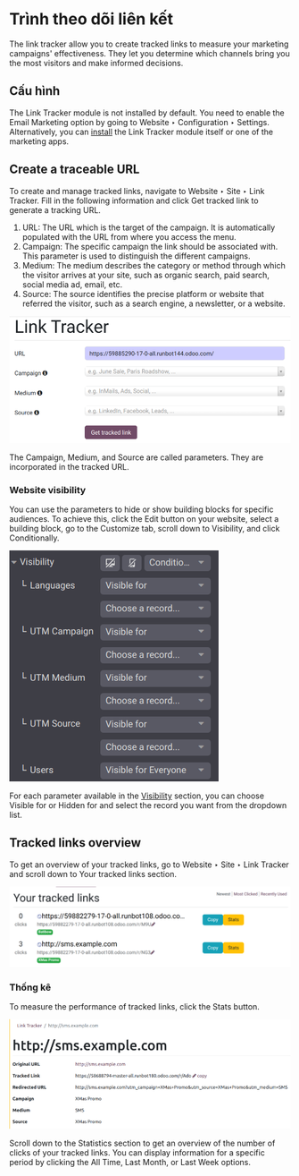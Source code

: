 # Trình theo dõi liên kết

The link tracker allow you to create tracked links to measure your marketing campaigns'
effectiveness. They let you determine which channels bring you the most visitors and make informed
decisions.

## Cấu hình

The Link Tracker module is not installed by default. You need to enable the
Email Marketing option by going to Website ‣ Configuration ‣
Settings. Alternatively, you can [install](applications/general/apps_modules.md) the Link
Tracker module itself or one of the marketing apps.

## Create a traceable URL

To create and manage tracked links, navigate to Website ‣ Site ‣ Link Tracker.
Fill in the following information and click Get tracked link to generate a tracking URL.

1. URL: The URL which is the target of the campaign. It is automatically populated with
   the URL from where you access the menu.
2. Campaign: The specific campaign the link should be associated with. This parameter is
   used to distinguish the different campaigns.
3. Medium: The medium describes the category or method through which the visitor arrives
   at your site, such as organic search, paid search, social media ad, email, etc.
4. Source: The source identifies the precise platform or website that referred the
   visitor, such as a search engine, a newsletter, or a website.

![Create a link tracker URL](../../../../.gitbook/assets/create-link-tracker.png)

The Campaign, Medium, and Source are called  parameters. They are incorporated in the tracked URL.

### Website visibility

You can use the  parameters to hide or show building blocks for
specific audiences. To achieve this, click the Edit button on your website, select a
building block, go to the Customize tab, scroll down to Visibility, and
click Conditionally.

![Use the conditional visibility to display site elements to specific audiences.](../../../../.gitbook/assets/conditional-visibility.png)

For each parameter available in the [Visibility](applications/websites/website/web_design/building_blocks.md#building-blocks-visibility) section, you can
choose Visible for or Hidden for and select the record you want from the
dropdown list.

## Tracked links overview

To get an overview of your tracked links, go to Website ‣ Site ‣ Link Tracker
and scroll down to Your tracked links section.

![Get an overview of all the links you track.](../../../../.gitbook/assets/your-tracked-links.png)

### Thống kê

To measure the performance of tracked links, click the Stats button.

![View the statistics related to a specific tracked link.](../../../../.gitbook/assets/statistics.png)

Scroll down to the Statistics section to get an overview of the number of clicks of your
tracked links. You can display information for a specific period by clicking the
All Time, Last Month, or Last Week options.
